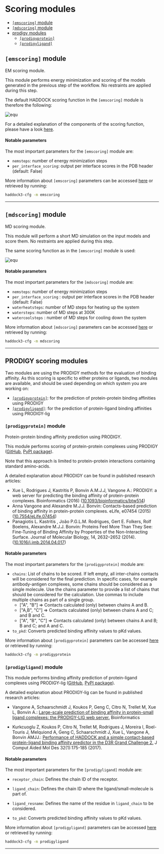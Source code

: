 # Scoring modules

- [`[emscoring]` module](#emscoring-module)
- [`[mdscoring]` module](#mdscoring-module)
- [prodigy modules](#prodigy-scoring-modules)
  - [`[prodigyprotein]`](#prodigyprotein-module)
  - [`[prodigyligand]`](#prodigyligand-module)

## `[emscoring]` module

EM scoring module.

This module performs energy minimization and scoring of the models generated in
the previous step of the workflow. No restraints are applied during this step.

The default HADDOCK scoring function in the `[emscoring]` module is therefore the following:

![equ](https://latex.codecogs.com/gif.latex?HS=1.0E_{vdw}&plus;0.2E_{elec}&plus;0.0E_{air}&plus;1.0E_{desolv})

For a detailed explanation of the components of the scoring function, please have a look [here](../haddocking.md#haddock-scoring-function).

#### Notable parameters

The most important parameters for the `[emscoring]` module are:

- `nemsteps`: number of energy minimization steps
- `per_interface_scoring`: output per interface scores in the PDB header (default: False)


More information about `[emscoring]` parameters can be accessed [here](https://bonvinlab.org/haddock3/modules/scoring/haddock.modules.scoring.emscoring.html#default-parameters) or retrieved by running:

```bash
haddock3-cfg -m emscoring
```

<hr>

## `[mdscoring]` module

MD scoring module.

This module will perform a short MD simulation on the input models and
score them. No restraints are applied during this step.

The same scoring function as in the `[emscoring]` module is used:

![equ](https://latex.codecogs.com/gif.latex?HS=1.0E_{vdw}&plus;0.2E_{elec}&plus;0.0E_{air}&plus;1.0E_{desolv})

#### Notable parameters

The most important parameters for the `[mdscoring]` module are:

- `nemsteps`: number of energy minimization steps
- `per_interface_scoring` : output per interface scores in the PDB header (default: False)
- `waterheatsteps`: number of MD steps for heating up the system
- `watersteps`: number of MD steps at 300K
- `watercoolsteps` : number of MD steps for cooling down the system

More information about `[mdscoring]` parameters can be accessed [here](https://bonvinlab.org/haddock3/modules/scoring/haddock.modules.scoring.mdscoring.html#default-parameters) or retrieved by running:

```bash
haddock3-cfg -m mdscoring
```

<hr>

## PRODIGY scoring modules

Two modules are using the PRODIGY methods for the evaluation of binding affinity.
As this scoring is specific to either proteins or ligands, two modules are available, and should be used depending on which system you are working on:
- [`[prodigyprotein]`](#prodigyprotein-module): for the prediction of protein-protein binding affinities using PRODIGY
- [`[prodigyligand]`](#prodigyligand-module): for the prediction of protein-ligand binding affinities using PRODIGY-lig


### `[prodigyprotein]` module

Protein-protein binding affinity prediction using PRODIGY.

This module performs scoring of protein-protein complexes using PRODIGY ([GitHub](https://github.com/haddocking/prodigy), [PyPI package](https://pypi.org/project/prodigy-prot/)).

Note that this approach is limited to protein-protein interactions containing standard amino-acids.

A detailed explanation about PRODIGY can be found in published research articles:

- Xue L, Rodrigues J, Kastritis P, Bonvin A.M.J.J, Vangone A.: PRODIGY: a web server for predicting the binding affinity of protein-protein complexes. Bioinformatics (2016) ([10.1093/bioinformatics/btw514](https://doi.org/10.1093/bioinformatics/btw514))
- Anna Vangone and Alexandre M.J.J. Bonvin: Contacts-based prediction of binding affinity in protein-protein complexes. eLife, e07454 (2015) ([10.7554/eLife.07454](https://doi.org/10.7554/elife.07454))
- Panagiotis L. Kastritis , João P.G.L.M. Rodrigues, Gert E. Folkers, Rolf Boelens, Alexandre M.J.J. Bonvin: Proteins Feel More Than They See: Fine-Tuning of Binding Affinity by Properties of the Non-Interacting Surface. Journal of Molecular Biology, 14, 2632–2652 (2014). ([10.1016/j.jmb.2014.04.017](https://doi.org/10.1016/j.jmb.2014.04.017))


#### Notable parameters

The most important parameters for the `[prodigyprotein]` module are:

- `chains`: List of chains to be scored. If left empty, all inter-chains contacts will be considered for the final prediction. In specific cases, for example antibody-antigen complexes, some chains should be considered as a single molecule. Use the chains parameter to provide a list of chains that should be considered for the calculation. Use commas to include multiple chains as part of a single group.
  - ["A", "B"]      => Contacts calculated (only) between chains A and B.
  - ["A,B", "C"]    => Contacts calculated (only) between chains A and C; and B and C.
  - ["A", "B", "C"] => Contacts calculated (only) between chains A and B; B and C; and A and C.
- `to_pkd`: Converts predicted binding affinity values to pKd values.


More information about `[prodigyprotein]` parameters can be accessed [here](https://bonvinlab.org/haddock3/modules/scoring/haddock.modules.scoring.prodigyprotein.html#default-parameters) or retrieved by running:

```bash
haddock3-cfg -m prodigyprotein
```


### `[prodigyligand]` module

This module performs binding affinity prediction of protein-ligand complexes using PRODIGY-lig ([GitHub](https://github.com/haddocking/prodigy-lig), [PyPI package](https://pypi.org/project/prodigy-lig/)).

A detailed explanation about PRODIGY-lig can be found in published research articles:

- Vangone A, Schaarschmidt J, Koukos P, Geng C, Citro N, Trellet M, Xue L, Bonvin A.: [Large-scale prediction of binding affinity in protein-small ligand complexes: the PRODIGY-LIG web server.](https://doi.org/10.1093/bioinformatics/bty816) Bioinformatics

- Kurkcuoglu Z, Koukos P, Citro N, Trellet M, Rodrigues J, Moreira I, Roel-Touris J, Melquiond A, Geng C, Schaarschmidt J, Xue L, Vangone A, Bonvin AMJJ.: [Performance of HADDOCK and a simple contact-based protein-ligand binding affinity predictor in the D3R Grand Challenge 2.](https://link.springer.com/article/10.1007/s10822-017-0049-y) J Comput Aided Mol Des 32(1):175-185 (2017).


#### Notable parameters

The most important parameters for the `[prodigyligand]` module are:

- `receptor_chain`: Defines the chain ID of the receptor.

- `ligand_chain`: Defines the chain ID where the ligand/small-molecule is part of.

- `ligand_resname`: Defines the name of the residue in `ligand_chain` to be considered.

- `to_pkd`: Converts predicted binding affinity values to pKd values.


More information about `[prodigyligand]` parameters can be accessed [here](https://bonvinlab.org/haddock3/modules/scoring/haddock.modules.scoring.prodigyligand.html#default-parameters) or retrieved by running:

```bash
haddock3-cfg -m prodigyligand
```

<hr>
